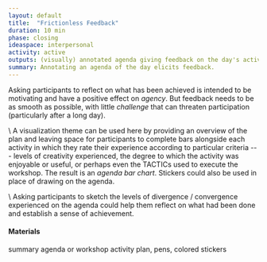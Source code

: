 ```yaml
---
layout: default
title:  "Frictionless Feedback"
duration: 10 min
phase: closing
ideaspace: interpersonal
activity: active
outputs: (visually) annotated agenda giving feedback on the day's activities
summary: Annotating an agenda of the day elicits feedback.
---
```

Asking participants to reflect on what has been achieved is intended to be motivating and have a positive effect on _agency_. But feedback needs to be as smooth as possible, with little _challenge_ that can threaten participation (particularly after a long day).

\\
A visualization theme can be used here by providing an overview of the plan and leaving space for participants to complete bars alongside each activity in which they rate their experience according to particular criteria --- levels of creativity experienced, the degree to which the activity was enjoyable or useful, or perhaps even the TACTICs used to execute the workshop.
The result is an _agenda bar chart_. Stickers could also be used in place of drawing on the agenda.

\\
Asking participants to sketch the levels of divergence / convergence experienced on the agenda could help them reflect on what had been done and establish a sense of achievement.

#### Materials
summary agenda or workshop activity plan, pens, colored stickers
<!--- I actually really like the idea of a structured agenda that people can draw and stick feedback on! --->
